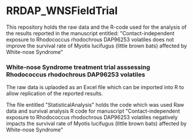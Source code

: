 # RRDAP_WNSFieldTrial



This repository holds the raw data and the R-code used for the analysis of the results reported in the manuscript entitled:
"Contact-independent exposure to Rhodococcus rhodochrous DAP96253 volatiles does not improve the survival rate of Myotis lucifugus (little brown bats) affected by White-nose Syndrome"



### White-nose Syndrome treatment trial asssessing Rhodococcus rhodochrous DAP96253 volatiles 
The raw data is uplaoded as an Excel file which can be imported into R to allow replication of the reported results.

The file entitled "StatisticalAnalysis" holds the code which was used
Raw data and survival analysis R code for manuscript "Contact-independent exposure to Rhodococcus rhodochrous DAP96253 volatiles negatively impacts the survival rate of Myotis lucifugus (little brown bats) affected by White-nose Syndrome"
